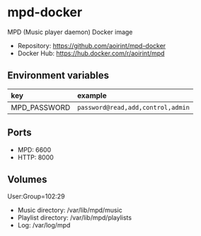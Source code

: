 # mpd-docker

MPD (Music player daemon) Docker image

- Repository: <https://github.com/aoirint/mpd-docker>
- Docker Hub: <https://hub.docker.com/r/aoirint/mpd>

## Environment variables

|key|example|
|:--|:--|
|MPD_PASSWORD|`password@read,add,control,admin`|

## Ports

- MPD: 6600
- HTTP: 8000

## Volumes

User:Group=102:29

- Music directory: /var/lib/mpd/music
- Playlist directory: /var/lib/mpd/playlists
- Log: /var/log/mpd
